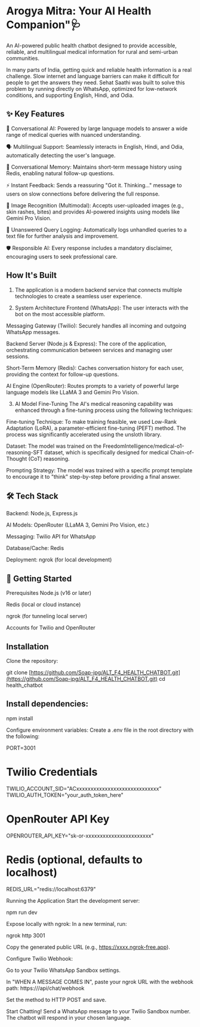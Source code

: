 # Arogya Mitra: Your AI Health Companion"🩺 
An AI-powered public health chatbot designed to provide accessible, reliable, and multilingual medical information for rural and semi-urban communities.

In many parts of India, getting quick and reliable health information is a real challenge. Slow internet and language barriers can make it difficult for people to get the answers they need. Sehat Saathi was built to solve this problem by running directly on WhatsApp, optimized for low-network conditions, and supporting English, Hindi, and Odia.

## ✨ Key Features
🧠 Conversational AI: Powered by large language models to answer a wide range of medical queries with nuanced understanding.

🗣️ Multilingual Support: Seamlessly interacts in English, Hindi, and Odia, automatically detecting the user's language.

💬 Conversational Memory: Maintains short-term message history using Redis, enabling natural follow-up questions.

⚡ Instant Feedback: Sends a reassuring "Got it. Thinking..." message to users on slow connections before delivering the full response.

📸 Image Recognition (Multimodal): Accepts user-uploaded images (e.g., skin rashes, bites) and provides AI-powered insights using models like Gemini Pro Vision.

📝 Unanswered Query Logging: Automatically logs unhandled queries to a text file for further analysis and improvement.

🛡️ Responsible AI: Every response includes a mandatory disclaimer, encouraging users to seek professional care.

## How It's Built
1) The application is a modern backend service that connects multiple technologies to create a seamless user experience.

2) System Architecture
Frontend (WhatsApp): The user interacts with the bot on the most accessible platform.

Messaging Gateway (Twilio): Securely handles all incoming and outgoing WhatsApp messages.

Backend Server (Node.js & Express): The core of the application, orchestrating communication between services and managing user sessions.

Short-Term Memory (Redis): Caches conversation history for each user, providing the context for follow-up questions.

AI Engine (OpenRouter): Routes prompts to a variety of powerful large language models like LLaMA 3 and Gemini Pro Vision.

3) AI Model Fine-Tuning
The AI's medical reasoning capability was enhanced through a fine-tuning process using the following techniques:

Fine-tuning Technique: To make training feasible, we used Low-Rank Adaptation (LoRA), a parameter-efficient fine-tuning (PEFT) method. The process was significantly accelerated using the unsloth library.

Dataset: The model was trained on the FreedomIntelligence/medical-o1-reasoning-SFT dataset, which is specifically designed for medical Chain-of-Thought (CoT) reasoning.

Prompting Strategy: The model was trained with a specific prompt template to encourage it to "think" step-by-step before providing a final answer.

## 🛠️ Tech Stack
Backend: Node.js, Express.js

AI Models: OpenRouter (LLaMA 3, Gemini Pro Vision, etc.)

Messaging: Twilio API for WhatsApp

Database/Cache: Redis

Deployment: ngrok (for local development)

## 🚀 Getting Started
Prerequisites
Node.js (v16 or later)

Redis (local or cloud instance)

ngrok (for tunneling local server)

Accounts for Twilio and OpenRouter

## Installation
Clone the repository:

git clone [https://github.com/Soap-jpg/ALT_F4_HEALTH_CHATBOT.git](https://github.com/Soap-jpg/ALT_F4_HEALTH_CHATBOT.git)
cd health_chatbot

## Install dependencies:

npm install

Configure environment variables:
Create a .env file in the root directory with the following:

PORT=3001

# Twilio Credentials
TWILIO_ACCOUNT_SID="ACxxxxxxxxxxxxxxxxxxxxxxxxxxxxx"
TWILIO_AUTH_TOKEN="your_auth_token_here"

# OpenRouter API Key
OPENROUTER_API_KEY="sk-or-xxxxxxxxxxxxxxxxxxxxxxx"

# Redis (optional, defaults to localhost)
REDIS_URL="redis://localhost:6379"

Running the Application
Start the development server:

npm run dev

Expose locally with ngrok:
In a new terminal, run:

ngrok http 3001

Copy the generated public URL (e.g., https://xxxx.ngrok-free.app).

Configure Twilio Webhook:

Go to your Twilio WhatsApp Sandbox settings.

In "WHEN A MESSAGE COMES IN", paste your ngrok URL with the webhook path: https://<your-url>/api/chat/webhook

Set the method to HTTP POST and save.

Start Chatting!
Send a WhatsApp message to your Twilio Sandbox number. The chatbot will respond in your chosen language.
